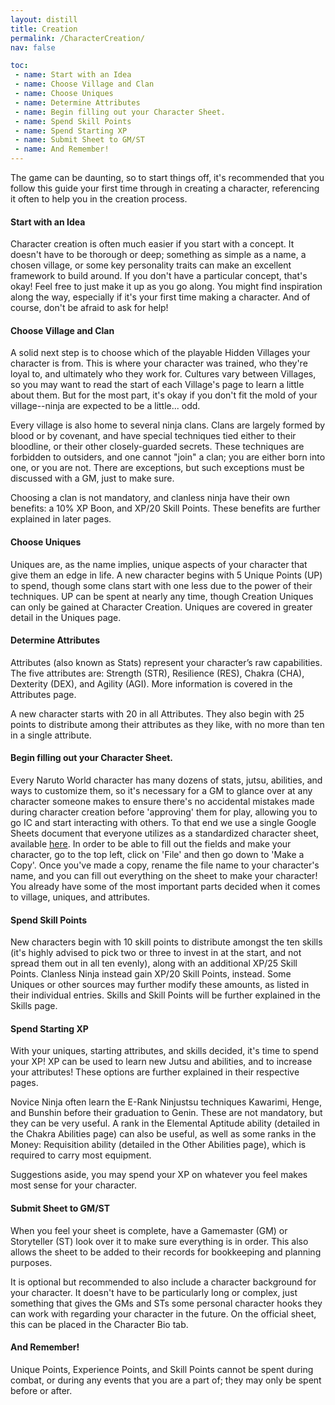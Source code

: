 ```yaml
---
layout: distill
title: Creation
permalink: /CharacterCreation/
nav: false

toc:
 - name: Start with an Idea
 - name: Choose Village and Clan
 - name: Choose Uniques
 - name: Determine Attributes
 - name: Begin filling out your Character Sheet.
 - name: Spend Skill Points
 - name: Spend Starting XP
 - name: Submit Sheet to GM/ST
 - name: And Remember!
---
```


The game can be daunting, so to start things off, it's recommended that you follow this guide your first time through in creating a character, referencing it often to help you in the creation process.

#### Start with an Idea
Character creation is often much easier if you start with a concept. It doesn't have to be thorough or deep; something as simple as a name, a chosen village, or some key personality traits can make an excellent framework to build around. If you don't have a particular concept, that's okay! Feel free to just make it up as you go along. You might find inspiration along the way, especially if it's your first time making a character. And of course, don't be afraid to ask for help!

#### Choose Village and Clan
A solid next step is to choose which of the playable Hidden Villages your character is from. This is where your character was trained, who they're loyal to, and ultimately who they work for. Cultures vary between Villages, so you may want to read the start of each Village's page to learn a little about them. But for the most part, it's okay if you don't fit the mold of your village--ninja are expected to be a little... odd.

Every village is also home to several ninja clans. Clans are largely formed by blood or by covenant, and have special techniques tied either to their bloodline, or their other closely-guarded secrets. These techniques are forbidden to outsiders, and one cannot "join" a clan; you are either born into one, or you are not. There are exceptions, but such exceptions must be discussed with a GM, just to make sure.

Choosing a clan is not mandatory, and clanless ninja have their own benefits: a 10% XP Boon, and XP/20 Skill Points. These benefits are further explained in later pages.

#### Choose Uniques
Uniques are, as the name implies, unique aspects of your character that give them an edge in life. A new character begins with 5 Unique Points (UP) to spend, though some clans start with one less due to the power of their techniques. UP can be spent at nearly any time, though Creation Uniques can only be gained at Character Creation. Uniques are covered in greater detail in the Uniques page.

#### Determine Attributes
Attributes (also known as Stats) represent your character’s raw capabilities. The five attributes are: Strength (STR), Resilience (RES), Chakra (CHA), Dexterity (DEX), and Agility (AGI). More information is covered in the Attributes page.

A new character starts with 20 in all Attributes. They also begin with 25 points to distribute among their attributes as they like, with no more than ten in a single attribute.

#### Begin filling out your Character Sheet.
Every Naruto World character has many dozens of stats, jutsu, abilities, and ways to customize them, so it's necessary for a GM to glance over at any character someone makes to ensure there's no accidental mistakes made during character creation before 'approving' them for play, allowing you to go IC and start interacting with others.  To that end we use a single Google Sheets document that everyone utilizes as a standardized character sheet, available [here](link). In order to be able to fill out the fields and make your character, go to the top left, click on 'File' and then go down to 'Make a Copy'.  Once you've made a copy, rename the file name to your character's name, and you can fill out everything on the sheet to make your character!  You already have some of the most important parts decided when it comes to village, uniques, and attributes.

#### Spend Skill Points
New characters begin with 10 skill points to distribute amongst the ten skills (it's highly advised to pick two or three to invest in at the start, and not spread them out in all ten evenly), along with an additional XP/25 Skill Points. Clanless Ninja instead gain XP/20 Skill Points, instead. Some Uniques or other sources may further modify these amounts, as listed in their individual entries. Skills and Skill Points will be further explained in the Skills page.

#### Spend Starting XP
With your uniques, starting attributes, and skills decided, it's time to spend your XP! XP can be used to learn new Jutsu and abilities, and to increase your attributes! These options are further explained in their respective pages.

Novice Ninja often learn the E-Rank Ninjustsu techniques Kawarimi, Henge, and Bunshin before their graduation to Genin. These are not mandatory, but they can be very useful. A rank in the Elemental Aptitude ability (detailed in the Chakra Abilities page) can also be useful, as well as some ranks in the Money: Requisition ability (detailed in the Other Abilities page), which is required to carry most equipment.

Suggestions aside, you may spend your XP on whatever you feel makes most sense for your character.

#### Submit Sheet to GM/ST
When you feel your sheet is complete, have a Gamemaster (GM) or Storyteller (ST) look over it to make sure everything is in order. This also allows the sheet to be added to their records for bookkeeping and planning purposes.

It is optional but recommended to also include a character background for your character. It doesn't have to be particularly long or complex, just something that gives the GMs and STs some personal character hooks they can work with regarding your character in the future. On the official sheet, this can be placed in the Character Bio tab.

#### And Remember!
Unique Points, Experience Points, and Skill Points cannot be spent during combat, or during any events that you are a part of; they may only be spent before or after.

